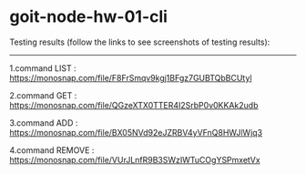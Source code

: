 # goit-node-hw-01-cli

Testing results (follow the links to see screenshots of testing results):
__________________________________________________________________________________

  1.command LIST   :    https://monosnap.com/file/F8FrSmqv9kgj1BFgz7GUBTQbBCUtyl

  2.command GET    :    https://monosnap.com/file/QGzeXTX0TTER4I2SrbP0v0KKAk2udb

  3.command ADD    :    https://monosnap.com/file/BX05NVd92eJZRBV4yVFnQ8HWJlWjq3

  4.command REMOVE :    https://monosnap.com/file/VUrJLnfR9B3SWzIWTuCOgYSPmxetVx